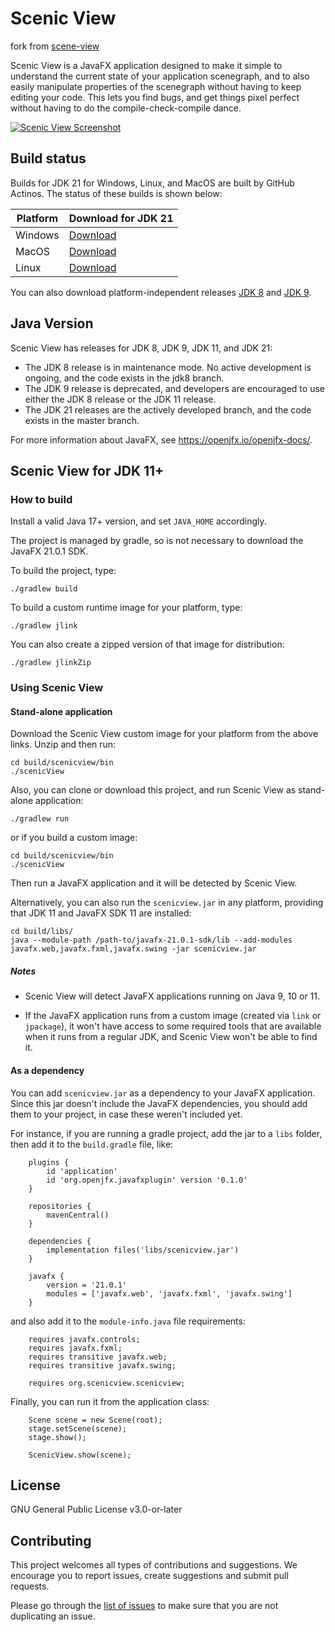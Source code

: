 Scenic View
===========

fork from [scene-view](https://github.com/JonathanGiles/scenic-view)

Scenic View is a JavaFX application designed to make it simple to understand the current state of your application
scenegraph, and to also easily manipulate properties of the scenegraph without having to keep editing your code.
This lets you find bugs, and get things pixel perfect without having to do the compile-check-compile dance.

[![Scenic View Screenshot](http://fxexperience.com/wp-content/uploads/2014/08/scenicView1.png)]()

## Build status

Builds for JDK 21 for Windows, Linux, and MacOS are built by GitHub Actinos. The status of these builds is shown below:

| Platform | Download for JDK 21                                                                          |
|----------|----------------------------------------------------------------------------------------------|
| Windows  | [Download](https://download.jonathangiles.net/downloads/scenic-view/scenicview-21-win.zip)   |
| MacOS    | [Download](https://download.jonathangiles.net/downloads/scenic-view/scenicview-21-mac.zip)   |
| Linux    | [Download](https://download.jonathangiles.net/downloads/scenic-view/scenicview-21-linux.zip) |

You can also download platform-independent
releases [JDK 8](https://download.jonathangiles.net/downloads/scenic-view/scenic-view-8.7.0.zip)
and [JDK 9](https://download.jonathangiles.net/downloads/scenic-view/scenic-view-9.0.0.zip).

## Java Version

Scenic View has releases for JDK 8, JDK 9, JDK 11, and JDK 21:

- The JDK 8 release is in maintenance mode. No active development is ongoing, and the code exists in the jdk8 branch.
- The JDK 9 release is deprecated, and developers are encouraged to use either the JDK 8 release or the JDK 11 release.
- The JDK 21 releases are the actively developed branch, and the code exists in the master branch.

For more information about JavaFX, see https://openjfx.io/openjfx-docs/.

## Scenic View for JDK 11+

### How to build

Install a valid Java 17+ version, and set `JAVA_HOME` accordingly.

The project is managed by gradle, so is not necessary to download the JavaFX 21.0.1 SDK.

To build the project, type:

	./gradlew build

To build a custom runtime image for your platform, type:

	./gradlew jlink

You can also create a zipped version of that image for distribution:

	./gradlew jlinkZip

### Using Scenic View

#### Stand-alone application

Download the Scenic View custom image for your platform from the above links. Unzip and then run:

	cd build/scenicview/bin
	./scenicView

Also, you can clone or download this project, and run Scenic View as stand-alone application:

	./gradlew run

or if you build a custom image:

	cd build/scenicview/bin
	./scenicView

Then run a JavaFX application and it will be detected by Scenic View.

Alternatively, you can also run the `scenicview.jar` in any platform, providing that JDK 11 and JavaFX SDK 11 are
installed:

	cd build/libs/
	java --module-path /path-to/javafx-21.0.1-sdk/lib --add-modules javafx.web,javafx.fxml,javafx.swing -jar scenicview.jar

##### Notes

- Scenic View will detect JavaFX applications running on Java 9, 10 or 11.

- If the JavaFX application runs from a custom image (created via `link` or `jpackage`), it won't
  have access to some required tools that are available when it runs from a regular JDK, and Scenic View won't be
  able to find it.

#### As a dependency

You can add `scenicview.jar` as a dependency to your JavaFX application. Since this jar doesn't include
the JavaFX dependencies, you should add them to your project, in case these weren't included yet.

For instance, if you are running a gradle project, add the jar to a `libs` folder, then add it to the `build.gradle`
file, like:

        plugins {
            id 'application'
            id 'org.openjfx.javafxplugin' version '0.1.0'
        }

        repositories {
            mavenCentral()
        }

        dependencies {
            implementation files('libs/scenicview.jar')
        }

        javafx {
            version = '21.0.1'
            modules = ['javafx.web', 'javafx.fxml', 'javafx.swing']
        }

and also add it to the `module-info.java` file requirements:

        requires javafx.controls;
        requires javafx.fxml;
        requires transitive javafx.web;
        requires transitive javafx.swing;

        requires org.scenicview.scenicview;

Finally, you can run it from the application class:

        Scene scene = new Scene(root);
        stage.setScene(scene);
        stage.show();
        
        ScenicView.show(scene);

## License

GNU General Public License v3.0-or-later

## Contributing

This project welcomes all types of contributions and suggestions.
We encourage you to report issues, create suggestions and submit pull requests.

Please go through the [list of issues](https://github.com/JonathanGiles/scenic-view/issues)
to make sure that you are not duplicating an issue.
